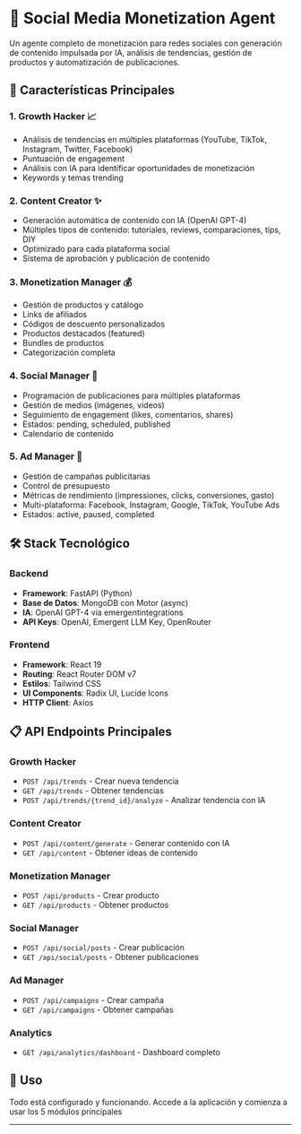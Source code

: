 # 🚀 Social Media Monetization Agent

Un agente completo de monetización para redes sociales con generación de contenido impulsada por IA, análisis de tendencias, gestión de productos y automatización de publicaciones.

## 🌟 Características Principales

### 1. **Growth Hacker** 📈
- Análisis de tendencias en múltiples plataformas (YouTube, TikTok, Instagram, Twitter, Facebook)
- Puntuación de engagement
- Análisis con IA para identificar oportunidades de monetización
- Keywords y temas trending

### 2. **Content Creator** ✨
- Generación automática de contenido con IA (OpenAI GPT-4)
- Múltiples tipos de contenido: tutoriales, reviews, comparaciones, tips, DIY
- Optimizado para cada plataforma social
- Sistema de aprobación y publicación de contenido

### 3. **Monetization Manager** 💰
- Gestión de productos y catálogo
- Links de afiliados
- Códigos de descuento personalizados
- Productos destacados (featured)
- Bundles de productos
- Categorización completa

### 4. **Social Manager** 📱
- Programación de publicaciones para múltiples plataformas
- Gestión de medios (imágenes, videos)
- Seguimiento de engagement (likes, comentarios, shares)
- Estados: pending, scheduled, published
- Calendario de contenido

### 5. **Ad Manager** 🎯
- Gestión de campañas publicitarias
- Control de presupuesto
- Métricas de rendimiento (impressiones, clicks, conversiones, gasto)
- Multi-plataforma: Facebook, Instagram, Google, TikTok, YouTube Ads
- Estados: active, paused, completed

## 🛠️ Stack Tecnológico

### Backend
- **Framework**: FastAPI (Python)
- **Base de Datos**: MongoDB con Motor (async)
- **IA**: OpenAI GPT-4 via emergentintegrations
- **API Keys**: OpenAI, Emergent LLM Key, OpenRouter

### Frontend
- **Framework**: React 19
- **Routing**: React Router DOM v7
- **Estilos**: Tailwind CSS
- **UI Components**: Radix UI, Lucide Icons
- **HTTP Client**: Axios[](url)

## 📋 API Endpoints Principales

### Growth Hacker
- `POST /api/trends` - Crear nueva tendencia
- `GET /api/trends` - Obtener tendencias
- `POST /api/trends/{trend_id}/analyze` - Analizar tendencia con IA

### Content Creator
- `POST /api/content/generate` - Generar contenido con IA
- `GET /api/content` - Obtener ideas de contenido

### Monetization Manager
- `POST /api/products` - Crear producto
- `GET /api/products` - Obtener productos

### Social Manager
- `POST /api/social/posts` - Crear publicación
- `GET /api/social/posts` - Obtener publicaciones

### Ad Manager
- `POST /api/campaigns` - Crear campaña
- `GET /api/campaigns` - Obtener campañas

### Analytics
- `GET /api/analytics/dashboard` - Dashboard completo

## 🚀 Uso

Todo está configurado y funcionando. Accede a la aplicación y comienza a usar los 5 módulos principales


---
